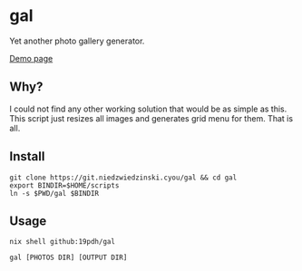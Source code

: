 # gal

Yet another photo gallery generator.

[Demo page](http://pics.niedzwiedzinski.cyou/mando/)

## Why?

I could not find any other working solution that would be as simple as this. This script just resizes all images and generates grid menu for them. That is all.

## Install

```
git clone https://git.niedzwiedzinski.cyou/gal && cd gal
export BINDIR=$HOME/scripts
ln -s $PWD/gal $BINDIR
```

## Usage

```
nix shell github:19pdh/gal

gal [PHOTOS DIR] [OUTPUT DIR]
```
